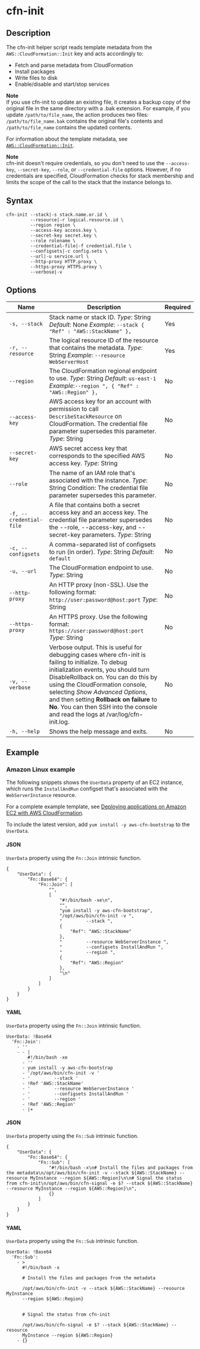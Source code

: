 # cfn\-init<a name="cfn-init"></a>

## Description<a name="cfn-init-Description"></a>

The cfn\-init helper script reads template metadata from the `AWS::CloudFormation::Init` key and acts accordingly to:
+ Fetch and parse metadata from CloudFormation
+ Install packages
+ Write files to disk
+ Enable/disable and start/stop services

**Note**  
If you use cfn\-init to update an existing file, it creates a backup copy of the original file in the same directory with a \.bak extension\. For example, if you update `/path/to/file_name`, the action produces two files: `/path/to/file_name.bak` contains the original file's contents and `/path/to/file_name` contains the updated contents\.

For information about the template metadata, see [`AWS::CloudFormation::Init`](aws-resource-init.md)\.

**Note**  
cfn\-init doesn't require credentials, so you don't need to use the `--access-key`, `--secret-key`, `--role`, or `--credential-file` options\. However, if no credentials are specified, CloudFormation checks for stack membership and limits the scope of the call to the stack that the instance belongs to\.

## Syntax<a name="cfn-init-Syntax"></a>

```
cfn-init --stack|-s stack.name.or.id \
         --resource|-r logical.resource.id \
         --region region \
         --access-key access.key \
         --secret-key secret.key \
         --role rolename \
         --credential-file|-f credential.file \
         --configsets|-c config.sets \
         --url|-u service.url \
         --http-proxy HTTP.proxy \
         --https-proxy HTTPS.proxy \
         --verbose|-v
```

## Options<a name="cfn-init-options"></a>


| Name | Description | Required | 
| --- | --- | --- | 
|   `-s, --stack`   |  Stack name or stack ID\. *Type*: String *Default*: None *Example*: `--stack { "Ref" : "AWS::StackName" },`  |  Yes  | 
|   `-r, --resource `   |  The logical resource ID of the resource that contains the metadata\. *Type*: String *Example*: `--resource WebServerHost`  |  Yes  | 
|   `--region`   |  The CloudFormation regional endpoint to use\. *Type*: String *Default*: `us-east-1` *Example*:`--region ", { "Ref" : "AWS::Region" },`  |  No  | 
|   `--access-key`   |  AWS access key for an account with permission to call `DescribeStackResource` on CloudFormation\. The credential file parameter supersedes this parameter\. *Type*: String  |  No  | 
|   `--secret-key`   |  AWS secret access key that corresponds to the specified AWS access key\. *Type*: String  |  No  | 
|   `--role`   |  The name of an IAM role that's associated with the instance\. *Type*: String Condition: The credential file parameter supersedes this parameter\.  |  No  | 
|   `-f, --credential-file`   |  A file that contains both a secret access key and an access key\. The credential file parameter supersedes the \-\-role, \-\-access\-key, and \-\-secret\-key parameters\. *Type*: String  |  No  | 
|   `-c, --configsets`   |  A comma\-separated list of configsets to run \(in order\)\. *Type*: String *Default*: `default`  |  No  | 
|   `-u, --url`   |  The CloudFormation endpoint to use\. *Type*: String  |  No  | 
|  `--http-proxy`  |  An HTTP proxy \(non\-SSL\)\. Use the following format: `http://user:password@host:port` *Type*: String  |  No  | 
|  `--https-proxy`  |  An HTTPS proxy\. Use the following format: `https://user:password@host:port` *Type*: String  |  No  | 
|  `-v, --verbose`  |  Verbose output\. This is useful for debugging cases where cfn\-init is failing to initialize\.   To debug initialization events, you should turn DisableRollback on\. You can do this by using the CloudFormation console, selecting *Show Advanced Options*, and then setting **Rollback on failure** to **No**\. You can then SSH into the console and read the logs at /var/log/cfn\-init\.log\.   |  No  | 
| `-h, --help` | Shows the help message and exits\. |  No | 

## Example<a name="cfn-init-Examples"></a>

### Amazon Linux example<a name="w11262ab1c31c42c29b9b3"></a>

The following snippets shows the `UserData` property of an EC2 instance, which runs the `InstallAndRun` configset that's associated with the `WebServerInstance` resource\.

For a complete example template, see [Deploying applications on Amazon EC2 with AWS CloudFormation](deploying.applications.md)\.

To include the latest version, add `yum install -y aws-cfn-bootstrap` to the `UserData`\.

#### JSON<a name="cfn-init-example.json"></a>

`UserData` property using the `Fn::Join` intrinsic function\.

```
{
    "UserData": {
        "Fn::Base64": {
            "Fn::Join": [
                "",
                [
                    "#!/bin/bash -xe\n",
                    "",
                    "yum install -y aws-cfn-bootstrap",
                    "/opt/aws/bin/cfn-init -v ",
                    "         --stack ",
                    {
                        "Ref": "AWS::StackName"
                    },
                    "         --resource WebServerInstance ",
                    "         --configsets InstallAndRun ",
                    "         --region ",
                    {
                        "Ref": "AWS::Region"
                    },
                    "\n"
                ]
            ]
        }
    }
}
```

#### YAML<a name="cfn-init-example.yaml"></a>

`UserData` property using the `Fn::Join` intrinsic function\.

```
UserData: !Base64 
  'Fn::Join':
    - ''
    - - |
        #!/bin/bash -xe
      - ''
      - yum install -y aws-cfn-bootstrap
      - '/opt/aws/bin/cfn-init -v '
      - '         --stack '
      - !Ref 'AWS::StackName'
      - '         --resource WebServerInstance '
      - '         --configsets InstallAndRun '
      - '         --region '
      - !Ref 'AWS::Region'
      - |+
```

#### JSON<a name="cfn-init-example-fn-sub.json"></a>

`UserData` property using the `Fn::Sub` intrinsic function\.

```
{
    "UserData": {
        "Fn::Base64": {
            "Fn::Sub": [
                "#!/bin/bash -x\n# Install the files and packages from the metadata\n/opt/aws/bin/cfn-init -v --stack ${AWS::StackName} --resource MyInstance --region ${AWS::Region}\n\n# Signal the status from cfn-init\n/opt/aws/bin/cfn-signal -e $? --stack ${AWS::StackName} --resource MyInstance --region ${AWS::Region}\n",
                {}
            ]
        }
    }
}
```

#### YAML<a name="cfn-init-example-fn-sub.yaml"></a>

`UserData` property using the `Fn::Sub` intrinsic function\.

```
UserData: !Base64 
  'Fn::Sub':
    - >
      #!/bin/bash -x

      # Install the files and packages from the metadata

      /opt/aws/bin/cfn-init -v --stack ${AWS::StackName} --resource MyInstance
      --region ${AWS::Region}


      # Signal the status from cfn-init

      /opt/aws/bin/cfn-signal -e $? --stack ${AWS::StackName} --resource
      MyInstance --region ${AWS::Region}
    - {}
```